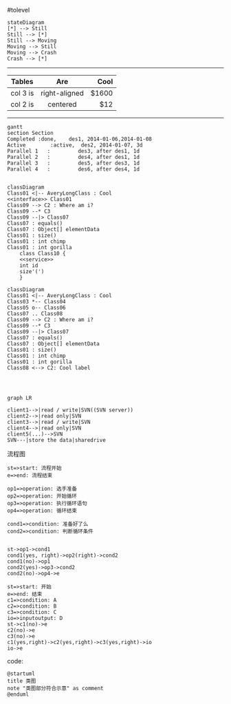 #tolevel
```mermaid
stateDiagram
[*] --> Still
Still --> [*]
Still --> Moving
Moving --> Still
Moving --> Crash
Crash --> [*]

```
---
| Tables        | Are           | Cool  |
| ------------- |:-------------:| -----:|
| col 3 is      | right-aligned | $1600 |
| col 2 is      | centered      |   $12 |



---
```mermaid
gantt
section Section
Completed :done,    des1, 2014-01-06,2014-01-08
Active        :active,  des2, 2014-01-07, 3d
Parallel 1   :         des3, after des1, 1d
Parallel 2   :         des4, after des1, 1d
Parallel 3   :         des5, after des3, 1d
Parallel 4   :         des6, after des4, 1d
    
```

```mermaid
classDiagram
Class01 <|-- AveryLongClass : Cool
<<interface>> Class01
Class09 --> C2 : Where am i?
Class09 --* C3
Class09 --|> Class07
Class07 : equals()
Class07 : Object[] elementData
Class01 : size()
Class01 : int chimp
Class01 : int gorilla
    class Class10 {
    <<service>>
    int id
    size'(')
    }
```

```mermaid
classDiagram
Class01 <|-- AveryLongClass : Cool
Class03 *-- Class04
Class05 o-- Class06
Class07 .. Class08
Class09 --> C2 : Where am i?
Class09 --* C3
Class09 --|> Class07
Class07 : equals()
Class07 : Object[] elementData
Class01 : size()
Class01 : int chimp
Class01 : int gorilla
Class08 <--> C2: Cool label
```

```mermaid



graph LR
 
client1-->|read / write|SVN((SVN server))
client2-->|read only|SVN
client3-->|read / write|SVN
client4-->|read only|SVN
client5(...)-->SVN
SVN---|store the data|sharedrive

```

流程图
 
```flow
st=>start: 流程开始
e=>end: 流程结束
 
op1=>operation: 选手准备
op2=>operation: 开始循环
op3=>operation: 执行循环语句
op4=>operation: 循环结束 
 
cond1=>condition: 准备好了么
cond2=>condition: 判断循环条件
 
 
st->op1->cond1
cond1(yes, right)->op2(right)->cond2
cond1(no)->op1
cond2(yes)->op3->cond2
cond2(no)->op4->e

```
```flow
st=>start: 开始
e=>end: 结束
c1=>condition: A
c2=>condition: B
c3=>condition: C
io=>inputoutput: D
st->c1(no)->e
c2(no)->e
c3(no)->e
c1(yes,right)->c2(yes,right)->c3(yes,right)->io
io->e
```


code:
```plantumlcode
@startuml
title 类图
note "类图部分符合示意" as comment
@enduml
```